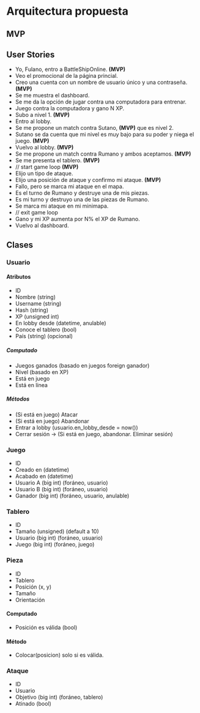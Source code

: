 # Arquitectura propuesta

## MVP

## User Stories
* Yo, Fulano, entro a BattleShipOnline. **(MVP)**
* Veo el promocional de la página princial.
* Creo una cuenta con un nombre de usuario único y una contraseña. **(MVP)**
* Se me muestra el dashboard.
* Se me da la opción de jugar contra una computadora para entrenar.
* Juego contra la computadora y gano N XP.
* Subo a nivel 1. **(MVP)**
* Entro al lobby.
* Se me propone un match contra Sutano, **(MVP)** que es nivel 2.
* Sutano se da cuenta que mi nivel es muy bajo para su poder y niega el juego. **(MVP)**
* Vuelvo al lobby. **(MVP)**
* Se me propone un match contra Rumano y ambos aceptamos. **(MVP)**
* Se me presenta el tablero. **(MVP)**
* // start game loop **(MVP)**
* Elijo un tipo de ataque.
* Elijo una posición de ataque y confirmo mi ataque. **(MVP)**
* Fallo, pero se marca mi ataque en el mapa.
* Es el turno de Rumano y destruye una de mis piezas.
* Es mi turno y destruyo una de las piezas de Rumano.
* Se marca mi ataque en mi minimapa.
* // exit game loop
* Gano y mi XP aumenta por N% el XP de Rumano.
* Vuelvo al dashboard.

## Clases
### Usuario
#### Atributos
* ID
* Nombre (string)
* Username (string)
* Hash (string)
* XP (unsigned int)
* En lobby desde (datetime, anulable)
* Conoce el tablero (bool)
* País (string) (opcional)

##### Computado
* Juegos ganados (basado en juegos foreign ganador)
* Nivel (basado en XP)
* Está en juego
* Está en línea

##### Métodos
* (Si está en juego) Atacar
* (Si está en juego) Abandonar
* Entrar a lobby (usuario.en_lobby_desde = now())
* Cerrar sesión -> (Si está en juego, abandonar. Eliminar sesión)

### Juego
* ID
* Creado en (datetime)
* Acabado en (datetime)
* Usuario A (big int) (foráneo, usuario)
* Usuario B (big int) (foráneo, usuario)
* Ganador (big int) (foráneo, usuario, anulable)

### Tablero
* ID
* Tamaño (unsigned) (default a 10)
* Usuario (big int) (foráneo, usuario)
* Juego (big int) (foráneo, juego)

### Pieza
* ID
* Tablero
* Posición (x, y)
* Tamaño
* Orientación

#### Computado
* Posición es válida (bool)

#### Método
* Colocar(posicion) solo si es válida.

### Ataque
* ID
* Usuario
* Objetivo (big int) (foráneo, tablero)
* Atinado (bool)
